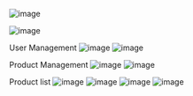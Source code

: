 



![image](https://github.com/CarlosNatanauan/pharmacy_pos/assets/94023674/37796483-8371-4a7c-8f8b-342228566283)

![image](https://github.com/CarlosNatanauan/pharmacy_pos/assets/94023674/3ece4298-b6eb-4182-a0f8-f356de183f7c)

User Management
![image](https://github.com/CarlosNatanauan/pharmacy_pos/assets/94023674/d3519681-e56e-4299-a2d8-71c7039a7f23)
![image](https://github.com/CarlosNatanauan/pharmacy_pos/assets/94023674/7b615723-c348-4e03-90e7-bb0b30b36cf1)


Product Management
![image](https://github.com/CarlosNatanauan/pharmacy_pos/assets/94023674/44bd3647-b6f7-42c5-be34-cecbc37137ed)
![image](https://github.com/CarlosNatanauan/pharmacy_pos/assets/94023674/68f0232a-3698-4f76-9f35-723a4dd43d49)


Product list
![image](https://github.com/CarlosNatanauan/pharmacy_pos/assets/94023674/0425f9bc-ea0c-4ae2-b608-ebfbc5dddc1c)
![image](https://github.com/CarlosNatanauan/pharmacy_pos/assets/94023674/1df09e3b-4841-4b61-83f7-36b8ffc025b5)
![image](https://github.com/CarlosNatanauan/pharmacy_pos/assets/94023674/96c6611f-edec-4582-ab66-d344f1390b31)
![image](https://github.com/CarlosNatanauan/pharmacy_pos/assets/94023674/cd8a0aad-ae1e-4d6e-b315-173a76cc2c7e)


